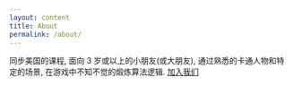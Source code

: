 ```yaml
---
layout: content
title: About
permalink: /about/
---
```

同步美国的课程, 面向 3 岁或以上的小朋友(或大朋友), 通过熟悉的卡通人物和特定的场景, 在游戏中不知不觉的煅炼算法逻辑. [加入我们](https://io.org.cn)
